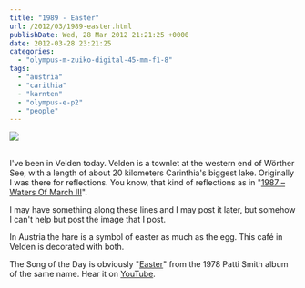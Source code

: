 ```yaml
---
title: "1989 - Easter"
url: /2012/03/1989-easter.html
publishDate: Wed, 28 Mar 2012 21:21:25 +0000
date: 2012-03-28 23:21:25
categories: 
  - "olympus-m-zuiko-digital-45-mm-f1-8"
tags: 
  - "austria"
  - "carithia"
  - "karnten"
  - "olympus-e-p2"
  - "people"
---
```

<div class="container">
<div class="center"><a target="_blank" href="https://d25zfm9zpd7gm5.cloudfront.net/1200x1200/2012/20120328_132819_ps.jpg"><img src="https://d25zfm9zpd7gm5.cloudfront.net/0600x0600/2012/20120328_132819_ps.jpg" /></a></div>
</div>
<br />

I've been in Velden today. Velden is a townlet at the western end of Wörther See, with a length of about 20 kilometers Carinthia's biggest lake. Originally I was there for reflections. You know, that kind of reflections as in "<a href="/2012/03/1987-waters-of-march-iii.html" target="_blank">1987 – Waters Of March III</a>".

 I may have something along these lines and I may post it later, but somehow I can't help but post the image that I post. 

In Austria the hare is a symbol of easter as much as the egg. This café in Velden is decorated with both.

The Song of the Day is obviously "<a href="http://www.lyricsmode.com/lyrics/p/patti_smith/easter.html" target="_blank">Easter</a>" from the 1978 Patti Smith album of the same name. Hear it on <a href="http://www.youtube.com/watch?v=F2lSyE86qM8" target="_blank">YouTube</a>.

